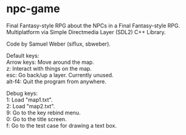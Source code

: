 # npc-game
Final Fantasy-style RPG about the NPCs in a Final Fantasy-style RPG. Multiplatform via Simple Directmedia Layer (SDL2) C++ Library.

Code by Samuel Weber (siflux, sbweber).

Default keys:  
Arrow keys: Move around the map.  
z: Interact with things on the map.  
esc: Go back/up a layer. Currently unused.  
alt-f4: Quit the program from anywhere.  

Debug keys:  
1: Load "map1.txt".  
2: Load "map2.txt".  
9: Go to the key rebind menu.  
0: Go to the title screen.  
f: Go to the test case for drawing a text box.  
